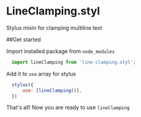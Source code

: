 # LineClamping.styl
Stylus mixin for clamping multiline text

##Get started

Import installed package from `node_modules`

```javascript
  import lineClamping from 'line-clamping.styl';
```

Add it to `use` array for stylus

```javascript
  stylus({
      use: [lineClamping()],
  })
```

That's all! Now you are ready to use `lineClamping`
